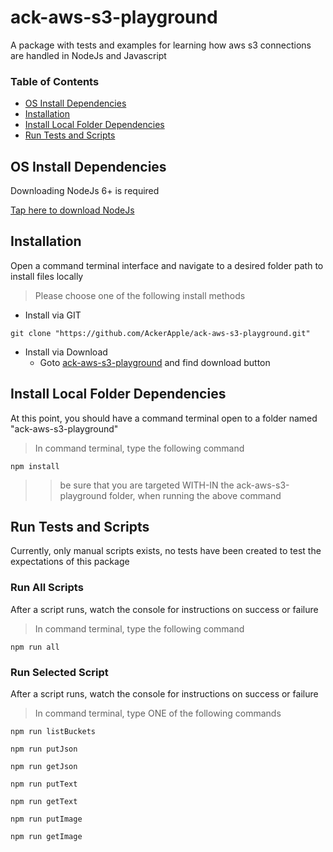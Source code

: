 # ack-aws-s3-playground
A package with tests and examples for learning how aws s3 connections are handled in NodeJs and Javascript

### Table of Contents
- [OS Install Dependencies](#os-install-dependencies)
- [Installation](#installation)
- [Install Local Folder Dependencies](#install-local-folder-dependencies)
- [Run Tests and Scripts](#run-tests-and-scripts)


## OS Install Dependencies
Downloading NodeJs 6+ is required

[Tap here to download NodeJs](https://nodejs.org/)

## Installation
Open a command terminal interface and navigate to a desired folder path to install files locally

> Please choose one of the following install methods

- Install via GIT
```
git clone "https://github.com/AckerApple/ack-aws-s3-playground.git"
```
- Install via Download
  - Goto [ack-aws-s3-playground](https://github.com/AckerApple/ack-aws-s3-playground) and find download button

## Install Local Folder Dependencies
At this point, you should have a command terminal open to a folder named "ack-aws-s3-playground"
> In command terminal, type the following command

```
npm install
```
>> be sure that you are targeted WITH-IN the ack-aws-s3-playground folder, when running the above command

## Run Tests and Scripts
Currently, only manual scripts exists, no tests have been created to test the expectations of this package

### Run All Scripts
After a script runs, watch the console for instructions on success or failure

> In command terminal, type the following command

```
npm run all
```

### Run Selected Script
After a script runs, watch the console for instructions on success or failure

> In command terminal, type ONE of the following commands

```
npm run listBuckets
```
```
npm run putJson
```
```
npm run getJson
```
```
npm run putText
```
```
npm run getText
```
```
npm run putImage
```
```
npm run getImage
```